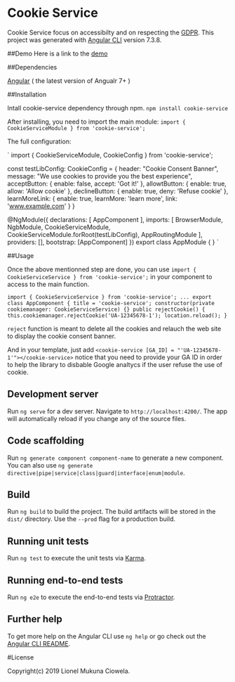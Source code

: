 # Cookie Service
Cookie Service focus on accessibilty and on respecting the [GDPR](https://fr.wikipedia.org/wiki/R%C3%A8glement_g%C3%A9n%C3%A9ral_sur_la_protection_des_donn%C3%A9es).
This project was generated with [Angular CLI](https://github.com/angular/angular-cli) version 7.3.8.

##Demo
Here is a link to the [demo]()

##Dependencies

[Angular](https://angular.io/) ( the latest version of Angualr 7+ )

##Installation

Intall cookie-service dependency through npm.
`npm install cookie-service`

After installing, you need to import the main module:
`import { CookieServiceModule } from 'cookie-service';`

The full configuration:

`
import { CookieServiceModule, CookieConfig } from 'cookie-service';

const testLibConfig: CookieConfig = {
  header: "Cookie Consent Banner",
  message: "We use cookies to provide you the best experience",
  acceptButton: {
    enable: false,
    accept: 'Got it!'
  },
  allowtButton: {
    enable: true,
    allow: 'Allow cookie'
  },
  declineButton: {
    enable: true,
    deny: 'Refuse cookie'
  },
  learnMoreLink: {
    enable: true,
    learnMore: 'learn more',
    link: 'www.example.com'
  }
}

@NgModule({
  declarations: [
    AppComponent
  ],
  imports: [
    BrowserModule,
    NgbModule,
    CookieServiceModule,
    CookieServiceModule.forRoot(testLibConfig),
    AppRoutingModule
  ],
  providers: [],
  bootstrap: [AppComponent]
})
export class AppModule { }
`

##Usage

Once the above mentionned step are done, you can use `import { CookieServiceService } from 'cookie-service';` in your component to access to the main function.

`
import { CookieServiceService } from 'cookie-service';
...
export class AppComponent {
  title = 'cookie-service';
  constructor(private cookiemanager: CookieServiceService) {}
  public rejectCookie() {
    this.cookiemanager.rejectCookie('UA-12345678-1');
    location.reload();
  }
`

`reject` function is meant to delete all the cookies and relauch the web site to display the cookie consent banner.

And in your template, just add 
`<cookie-service [GA_ID] = "'UA-12345678-1'"></cookie-service>`
notice that you need to provide your GA ID in order to help the library to disbable Google analtycs if the user refuse the use of cookie.

## Development server

Run `ng serve` for a dev server. Navigate to `http://localhost:4200/`. The app will automatically reload if you change any of the source files.

## Code scaffolding

Run `ng generate component component-name` to generate a new component. You can also use `ng generate directive|pipe|service|class|guard|interface|enum|module`.

## Build

Run `ng build` to build the project. The build artifacts will be stored in the `dist/` directory. Use the `--prod` flag for a production build.

## Running unit tests

Run `ng test` to execute the unit tests via [Karma](https://karma-runner.github.io).

## Running end-to-end tests

Run `ng e2e` to execute the end-to-end tests via [Protractor](http://www.protractortest.org/).

## Further help

To get more help on the Angular CLI use `ng help` or go check out the [Angular CLI README](https://github.com/angular/angular-cli/blob/master/README.md).

#License

Copyright(c) 2019 Lionel Mukuna Ciowela.